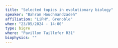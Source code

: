 ```yaml
---
title: "Selected topics in evolutionary biology"
speaker: "Bahram Houchmandzadeh"
affiliation: "LiPHY, Grenoble"
when: "23/05/2024 - 14:00"
type: bigre
where: "Pavillon Taillefer R31"
biophysics: ""
---
```

